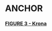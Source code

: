 # ANCHOR
<h3><a target="_blank" href="http://htmlpreview.github.io/?https://github.com/gonzalezem/Tripartite_Metatranscriptomics_article/blob/master/Figure1/total%20annotation.html">FIGURE 3 - Krona</a></h3>
